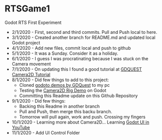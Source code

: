 # RTSGame1
Godot RTS First Experiment

- 2/1/2020 - First, second and third commits. Pull and Push local to here.
- 3/1/2020 - Created another branch for README.md and updated local Godot project
- 4/1/2020 - Add new files, commit local and push to github
- 5/1/2020 - It was a Sunday. Consider it as a holiday.
- 6/1/2020 - I guess I was procratinating because I was stuck on the Camera movement
- 7/1/2020 - On updating this I found a good tutorial at [GDQUEST Camera2D Tutorial](https://github.com/GDQuest/godot-demos/tree/master/2018/03-16-camera-2d-rig/start)
- 8/1/2020 - Did few things to add to this project:
  - Cloned [godoto demos by GDQuest](https://github.com/GDQuest/godot-demos/tree/master/2018) to my pc
  - Testing the [Camera2D Rig Demo](https://github.com/GDQuest/godot-demos/tree/master/2018/03-16-camera-2d-rig) on Godot
  - Committing this Readme update on this Github Repository
- 9/1/2020 - Did few things:
  - Backing this Readme in another branch
  - Pull and Push, then merge this backu branch.
  - Tomorrow will pull again, work and push. Crossing my fingers
- 10/1/2020 - Learning more about Camera2D... Learning [Godot UI in YouTube](https://www.youtube.com/watch?v=y1E_y9AIqow)
- 11/1/2020 - Add UI Control Folder
